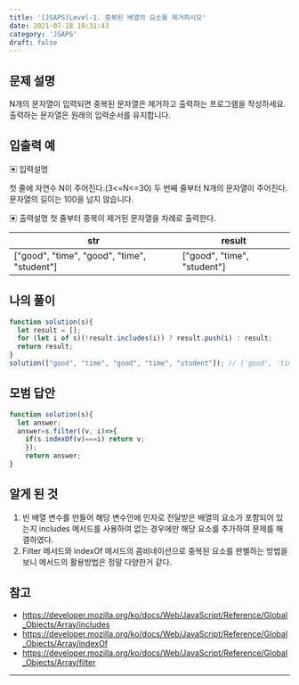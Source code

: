 ```yaml
---
title: '[JSAPS]Level-1. 중복된 배열의 요소를 제거하시오'
date: 2021-07-18 19:31:43
category: 'JSAPS'
draft: false
---
```

## 문제 설명

N개의 문자열이 입력되면 중복된 문자열은 제거하고 출력하는 프로그램을 작성하세요. 출력하는 문자열은 원래의 입력순서를 유지합니다.


## 입출력 예

▣ 입력설명

첫 줄에 자연수 N이 주어진다.(3<=N<=30)
두 번째 줄부터 N개의 문자열이 주어진다. 문자열의 길이는 100을 넘지 않습니다.

▣ 출력설명
첫 줄부터 중복이 제거된 문자열을 차례로 출력한다.

| str                                         | result                      |
| ------------------------------------------- | --------------------------- |
| ["good", "time", "good", "time", "student"] | ["good", "time", "student"] |

## 나의 풀이

```javascript
function solution(s){  
  let result = [];
  for (let i of s)(!result.includes(i)) ? result.push(i) : result;
  return result;
}
solution(["good", "time", "good", "time", "student"]); // ['good', 'time', 'student']
```

## 모범 답안

```javascript
function solution(s){  
  let answer;
  answer=s.filter((v, i)=>{
  	if(s.indexOf(v)===i) return v;
  	});
	return answer;
}
```



## 알게 된 것

1. 빈 배열 변수를 만들어 해당 변수안에 인자로 전달받은 배열의 요소가 포함되어 있는지 includes 메서드를 사용하여 없는 경우에만 해당 요소를 추가하여 문제를 해결하였다.
2. Filter 메서드와 indexOf 메서드의 콤비네이션으로 중복된 요소를 판별하는 방법을 보니 메서드의 활용방법은 정말 다양한거 같다.

## 참고

* https://developer.mozilla.org/ko/docs/Web/JavaScript/Reference/Global_Objects/Array/includes
* https://developer.mozilla.org/ko/docs/Web/JavaScript/Reference/Global_Objects/Array/indexOf
* https://developer.mozilla.org/ko/docs/Web/JavaScript/Reference/Global_Objects/Array/filter

---

